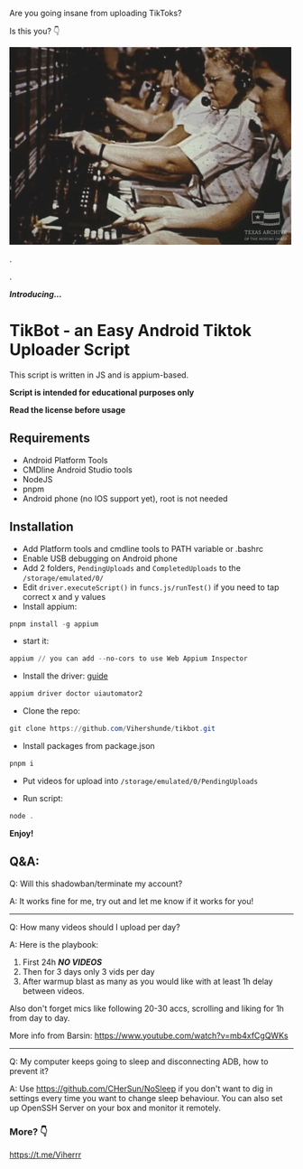 Are you going insane from uploading TikToks?

Is this you? 👇

<img src='assets/giphy.webp'>

.

.

**_Introducing..._**

# TikBot - an Easy Android Tiktok Uploader Script

This script is written in JS and is appium-based.

**Script is intended for educational purposes only**

**Read the license before usage**

## Requirements

- Android Platform Tools
- CMDline Android Studio tools
- NodeJS
- pnpm
- Android phone (no IOS support yet), root is not needed

## Installation

- Add Platform tools and cmdline tools to PATH variable or .bashrc
- Enable USB debugging on Android phone
- Add 2 folders, `PendingUploads` and `CompletedUploads` to the `/storage/emulated/0/`
- Edit `driver.executeScript()` in `funcs.js/runTest()` if you need to tap correct x and y values
- Install appium:

```powershell
pnpm install -g appium
```

- start it:

```powershell
appium // you can add --no-cors to use Web Appium Inspector
```

- Install the driver: [guide](https://appium.io/docs/en/latest/quickstart/uiauto2-driver/)

```powershell
appium driver doctor uiautomator2
```

- Clone the repo:

```powershell
git clone https://github.com/Vihershunde/tikbot.git
```

- Install packages from package.json

```powershell
pnpm i
```

- Put videos for upload into `/storage/emulated/0/PendingUploads`

- Run script:

```powershell
node .
```

**Enjoy!**

## Q&A:

Q: Will this shadowban/terminate my account?

A: It works fine for me, try out and let me know if it works for you!

---

Q: How many videos should I upload per day?

A: Here is the playbook:

1. First 24h **_NO VIDEOS_**
2. Then for 3 days only 3 vids per day
3. After warmup blast as many as you would like with at least 1h delay between videos.

Also don't forget mics like following 20-30 accs, scrolling and liking for 1h from day to day.

More info from Barsin: https://www.youtube.com/watch?v=mb4xfCgQWKs

---

Q: My computer keeps going to sleep and disconnecting ADB, how to prevent it?

A: Use https://github.com/CHerSun/NoSleep if you don't want to dig in settings every time you want to change sleep behaviour. You can also set up OpenSSH Server on your box and monitor it remotely.

### More? 👇

https://t.me/Viherrr
